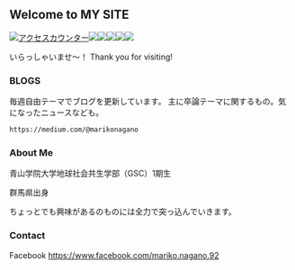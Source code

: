 ## Welcome to MY SITE

<!--タグはここから--><a href="http://www.rays-counter.com/"><img src="http://www.rays-counter.com/d411_f6_231/5b28c43192109/" alt="アクセスカウンター" border="0"></a><img src="http://www.rays-counter.com/images/counter_01.gif" border="0"><img src="http://www.rays-counter.com/images/counter_02.gif" border="0"><img src="http://www.rays-counter.com/images/counter_03.gif" border="0"><img src="http://www.rays-counter.com/images/counter_04.gif" border="0" ><img src="http://www.rays-counter.com/images/counter_05.gif" border="0"><!--ここまで-->


いらっしゃいませ〜！
Thank you for visiting!

### BLOGS

毎週自由テーマでブログを更新しています。
主に卒論テーマに関するもの。気になったニュースなども。


```markdown
https://medium.com/@marikonagano
```


### About Me

青山学院大学地球社会共生学部（GSC）1期生　

群馬県出身

ちょっとでも興味があるのものには全力で突っ込んでいきます。



### Contact

Facebook
https://www.facebook.com/mariko.nagano.92
